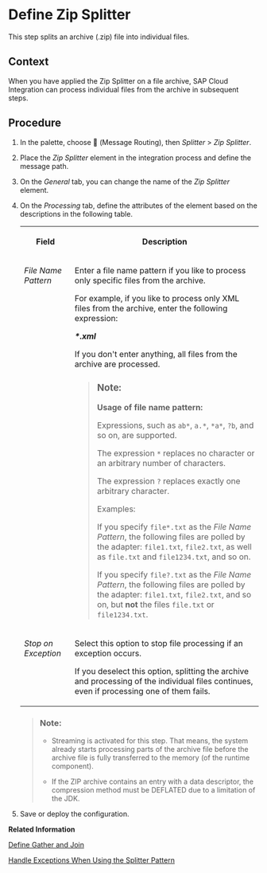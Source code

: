 <!-- loio4c0e3b87eba541c7af8cff6034778906 -->

<link rel="stylesheet" type="text/css" href="../css/sap-icons.css"/>

# Define Zip Splitter

This step splits an archive \(.zip\) file into individual files.



## Context

When you have applied the Zip Splitter on a file archive, SAP Cloud Integration can process individual files from the archive in subsequent steps.



## Procedure

1.  In the palette, choose <span class="SAP-icons"></span> \(Message Routing\), then *Splitter* \> *Zip Splitter*.

2.  Place the *Zip Splitter* element in the integration process and define the message path.

3.  On the *General* tab, you can change the name of the *Zip Splitter* element.

4.  On the *Processing* tab, define the attributes of the element based on the descriptions in the following table.


    <table>
    <tr>
    <th valign="top">

    Field


    
    </th>
    <th valign="top">

    Description


    
    </th>
    </tr>
    <tr>
    <td valign="top">

     *File Name Pattern* 


    
    </td>
    <td valign="top">

    Enter a file name pattern if you like to process only specific files from the archive.

    For example, if you like to process only XML files from the archive, enter the following expression:

    ***\*.xml***

    If you don't enter anything, all files from the archive are processed.

    > ### Note:  
    > **Usage of file name pattern:**
    > 
    > Expressions, such as `ab*`, `a.*`, `*a*`, `?b`, and so on, are supported.
    > 
    > The expression `*` replaces no character or an arbitrary number of characters.
    > 
    > The expression `?` replaces exactly one arbitrary character.
    > 
    > Examples:
    > 
    > If you specify `file*.txt` as the *File Name Pattern*, the following files are polled by the adapter: `file1.txt`, `file2.txt`, as well as `file.txt` and `file1234.txt`, and so on.
    > 
    > If you specify `file?.txt` as the *File Name Pattern*, the following files are polled by the adapter: `file1.txt`, `file2.txt`, and so on, but **not** the files `file.txt` or `file1234.txt`.


    
    </td>
    </tr>
    <tr>
    <td valign="top">

     *Stop on Exception* 


    
    </td>
    <td valign="top">

    Select this option to stop file processing if an exception occurs.

    If you deselect this option, splitting the archive and processing of the individual files continues, even if processing one of them fails.


    
    </td>
    </tr>
    </table>
    
    > ### Note:  
    > -   Streaming is activated for this step. That means, the system already starts processing parts of the archive file before the archive file is fully transferred to the memory \(of the runtime component\).
    > 
    > -   If the ZIP archive contains an entry with a data descriptor, the compression method must be DEFLATED due to a limitation of the JDK.

5.  Save or deploy the configuration.


**Related Information**  


[Define Gather and Join](define-gather-and-join-94ef1f2.md "The Gather step merges messages from different routes (into a single message) with the option to define certain strategies how to combine the initial messages. The Join step is used in combination with the Gather step. It brings together the messages from different routes, but it does not affect the content of the messages.")

[Handle Exceptions When Using the Splitter Pattern](handle-exceptions-when-using-the-splitter-pattern-74e431c.md "In many integration scenarios, larger messages are split into smaller parts using a splitter pattern. The smaller chunks are then processed by SAP Integration Suite .  ")

